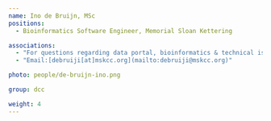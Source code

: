 ```yaml
---
name: Ino de Bruijn, MSc
positions:
  - Bioinformatics Software Engineer, Memorial Sloan Kettering

associations:
  - "For questions regarding data portal, bioinformatics & technical issues:"
  - "Email:[debruiji[at]mskcc.org](mailto:debruiji@mskcc.org)"

photo: people/de-bruijn-ino.png

group: dcc

weight: 4
---
```

